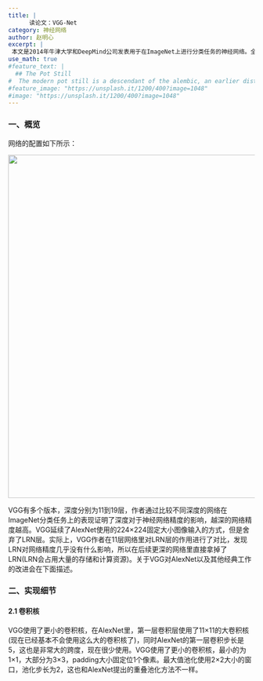 ```yaml
---
title: |
      读论文：VGG-Net
category: 神经网络
author: 赵明心
excerpt: |
 本文是2014年牛津大学和DeepMind公司发表用于在ImageNet上进行分类任务的神经网络。全名《Very Deep Convolutional Networks For Large-Scale Image Recognition》
use_math: true
#feature_text: |
  ## The Pot Still
#  The modern pot still is a descendant of the alembic, an earlier distillation device
#feature_image: "https://unsplash.it/1200/400?image=1048"
#image: "https://unsplash.it/1200/400?image=1048"
---
```


### 一、概览
网络的配置如下所示：

<center>
<img src="http://wx1.sinaimg.cn/large/41f56ddcly1fucgwbqhw8j20js0jr404.jpg" width="700px">
</center>

VGG有多个版本，深度分别为11到19层，作者通过比较不同深度的网络在ImageNet分类任务上的表现证明了深度对于神经网络精度的影响，越深的网络精度越高。VGG延续了AlexNet使用的224×224固定大小图像输入的方式，但是舍弃了LRN层。实际上，VGG作者在11层网络里对LRN层的作用进行了对比，发现LRN对网络精度几乎没有什么影响，所以在后续更深的网络里直接拿掉了LRN(LRN会占用大量的存储和计算资源)。关于VGG对AlexNet以及其他经典工作的改进会在下面描述。

### 二、实现细节

#### 2.1 卷积核
VGG使用了更小的卷积核，在AlexNet里，第一层卷积层使用了11×11的大卷积核(现在已经基本不会使用这么大的卷积核了)，同时AlexNet的第一层卷积步长是5，这也是非常大的跨度，现在很少使用。VGG使用了更小的卷积核，最小的为1×1，大部分为3×3，padding大小固定位1个像素。最大值池化使用2×2大小的窗口，池化步长为2，这也和AlexNet提出的重叠池化方法不一样。


